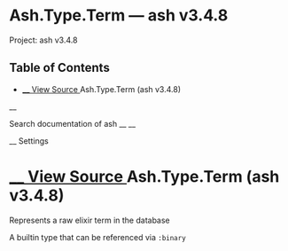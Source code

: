 # Ash.Type.Term — ash v3.4.8

Project: ash v3.4.8

## Table of Contents

- [ __ View Source ](external_link) Ash.Type.Term (ash v3.4.8)

__

Search documentation of ash __ __

__ Settings

#  [ __ View Source ](external_link) Ash.Type.Term (ash v3.4.8)

Represents a raw elixir term in the database

A builtin type that can be referenced via `:binary`

